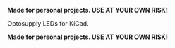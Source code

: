 **Made for personal projects. USE AT YOUR OWN RISK!**

Optosupply LEDs for KiCad.

**Made for personal projects. USE AT YOUR OWN RISK!**
